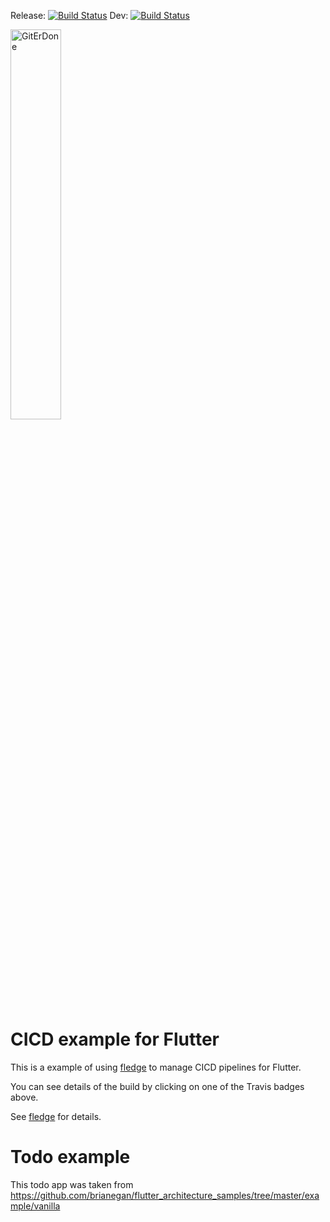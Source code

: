 Release: [![Build Status](https://travis-ci.org/mmcc007/todo.svg?branch=master)](https://travis-ci.org/mmcc007/todo)
Dev: [![Build Status](https://travis-ci.org/mmcc007/todo.svg?branch=dev)](https://travis-ci.org/mmcc007/todo)

<a href="https://play.google.com/store/apps/details?id=com.orbsoft.todo"><img src="https://play.google.com/intl/en_us/badges/images/generic/en_badge_web_generic.png" width="40%" title="GitErDone" alt="GitErDone"></a>

#  CICD example for Flutter

This is a example of using [fledge](https://github.com/mmcc007/fledge) to manage CICD pipelines for Flutter. 

You can see details of the build by clicking on one of the Travis badges above.

See [fledge](https://github.com/mmcc007/fledge) for details.

# Todo example

This todo app was taken from https://github.com/brianegan/flutter_architecture_samples/tree/master/example/vanilla